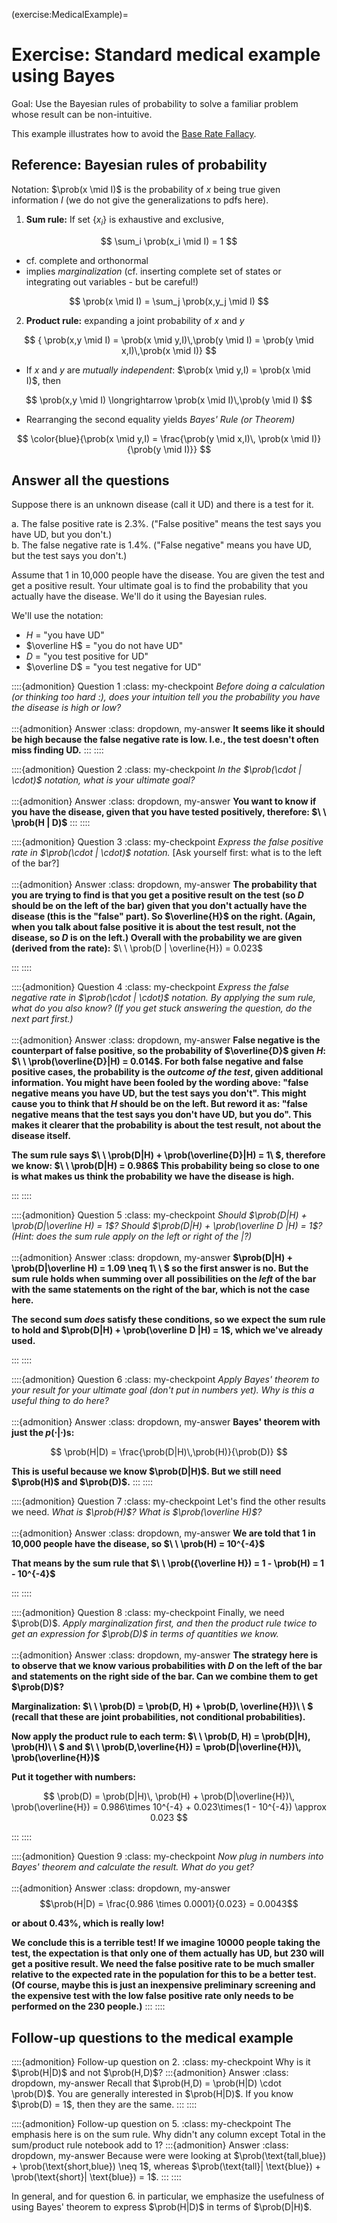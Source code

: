 (exercise:MedicalExample)=
# Exercise: Standard medical example using Bayes

Goal: Use the Bayesian rules of probability to solve a familiar problem whose result can be non-intuitive.

This example illustrates how to avoid the [Base Rate Fallacy](https://en.wikipedia.org/wiki/Base_rate_fallacy).

## Reference: Bayesian rules of probability 

Notation: $\prob(x \mid I)$ is the probability  of $x$ being true
given information $I$ (we do not give the generalizations to pdfs here).

1. **Sum rule:** If set $\{x_i\}$ is exhaustive and exclusive, 
  
  $$ 
  \sum_i \prob(x_i  \mid  I) = 1   
  $$ 
  
  * cf. complete and orthonormal 
  * implies *marginalization* (cf. inserting complete set of states or integrating out variables - but be careful!)
    
  $$
   \prob(x \mid  I) = \sum_j \prob(x,y_j \mid I) 
  $$
   
  
2. **Product rule:** expanding a joint probability of $x$ and $y$  

  $$
         { \prob(x,y \mid I) = \prob(x \mid y,I)\,\prob(y \mid I)
              = \prob(y \mid x,I)\,\prob(x \mid I)}
  $$

  * If $x$ and $y$ are <em>mutually independent</em>:  $\prob(x \mid y,I) = \prob(x \mid I)$, then  
      
  $$
       \prob(x,y \mid I) \longrightarrow \prob(x \mid I)\,\prob(y \mid I)
  $$
    
  * Rearranging the second equality yields <em> Bayes' Rule (or Theorem)</em>
    
   $$
      \color{blue}{\prob(x  \mid y,I) = \frac{\prob(y \mid x,I)\, 
       \prob(x \mid I)}{\prob(y \mid I)}}
   $$

<!--See <a href="https://www.amazon.com/Algebra-Probable-Inference-Richard-Cox/dp/080186982X/ref=sr_1_1?s=books&ie=UTF8&qid=1538835666&sr=1-1">Cox</a> for the proof.-->


## Answer all the questions 

Suppose there is an unknown disease (call it UD) and there is a test for it.

a. The false positive rate is 2.3%. ("False positive" means the test says you have UD, but you don't.) <br>
b. The false negative rate is 1.4%. ("False negative" means you have UD, but the test says you don't.)

Assume that 1 in 10,000 people have the disease. You are given the test and get a positive result.  Your ultimate goal is to find the probability that you actually have the disease.  We'll do it using the Bayesian rules.

We'll use the notation:

* $H$ = "you have UD"
* $\overline H$ = "you do not have UD"  
* $D$ = "you test positive for UD"
* $\overline D$ = "you test negative for UD"  



::::{admonition} Question 1
:class: my-checkpoint
*Before doing a calculation (or thinking too hard :), does your intuition tell you the probability you have the disease is high or low?*
<br>
<br>
:::{admonition} Answer 
:class: dropdown, my-answer 
**It seems like it should be high because the false negative rate is low.  I.e., the test doesn't often miss finding UD.**
:::
::::


::::{admonition} Question 2
:class: my-checkpoint
*In the $\prob(\cdot | \cdot)$ notation, what is your ultimate goal?*
<br>
<br>
:::{admonition} Answer 
:class: dropdown, my-answer 
**You want to know if you have the disease, given that you have tested positively, therefore: $\ \ \prob(H | D)$**
:::
::::


::::{admonition} Question 3
:class: my-checkpoint
*Express the false positive rate in $\prob(\cdot | \cdot)$ notation.* \[Ask yourself first: what is to the left of the bar?\]
<br>
<br>
:::{admonition} Answer 
:class: dropdown, my-answer 
**The probability that you are trying to find is that you get a positive result on the test (so $D$ should be on the left of the bar) given that you don't actually have the disease (this is the "false" part).  So $\overline{H}$ on the right. (Again, when you talk about false positive it is about the test result, not the disease, so $D$ is on the left.) Overall with the probability we are given (derived from the rate):**  $\ \ \prob(D | \overline{H}) = 0.023$

:::
::::


::::{admonition} Question 4
:class: my-checkpoint
*Express the false negative rate in $\prob(\cdot | \cdot)$ notation. By applying the sum rule, what do you also know? (If you get stuck answering the question, do the next part first.)* 
<br>
<br>
:::{admonition} Answer 
:class: dropdown, my-answer 
**False negative is the counterpart of false positive, so the probability of $\overline{D}$ given $H$:  $\ \ \prob(\overline{D}|H) = 0.014$.  For both false negative and false positive cases, the probability is the *outcome of the test*, given additional information. You might have been fooled by the wording above: "false negative means you have UD, but the test says you don't". This might cause you to think that $H$ should be on the left. But reword it as: "false negative means that the test says you don't have UD, but you do". This makes it clearer that the probability is about the test result, not about the disease itself.**

**The sum rule says $\ \ \prob(D|H) + \prob(\overline{D}|H) = 1\ $, therefore we know: $\ \ \prob(D|H) = 0.986$ This probability being so close to one is what makes us think the probability we have the disease is high.**

:::
::::


::::{admonition} Question 5
:class: my-checkpoint
*Should $\prob(D|H) + \prob(D|\overline H) = 1$?
    Should $\prob(D|H) + \prob(\overline D |H) = 1$?
    (Hint: does the sum rule apply on the left or right of the $|$?)*
<br>
<br>
:::{admonition} Answer 
:class: dropdown, my-answer 
**$\prob(D|H) + \prob(D|\overline H) =  1.09 \neq 1\ \ $ so the first answer is no.  But the sum rule holds when summing over all possibilities on the *left* of the bar with the same statements on the right of the bar, which is not the case here.**

**The second sum *does* satisfy these conditions, so we expect the sum rule to hold and $\prob(D|H) + \prob(\overline D |H) = 1$, which we've already used.**

:::
::::


::::{admonition} Question 6
:class: my-checkpoint
*Apply Bayes' theorem to your result for your ultimate goal (don't put in numbers yet).
   Why is this a useful thing to do here?*
<br>
<br>
:::{admonition} Answer 
:class: dropdown, my-answer 
**Bayes' theorem with just the $p(\cdot|\cdot)$s:**

$$
  \prob(H|D) = \frac{\prob(D|H)\,\prob(H)}{\prob(D)}
$$

**This is useful because we know $\prob(D|H)$.  But we still need $\prob(H)$ and $\prob(D)$.**
:::
::::


::::{admonition} Question 7
:class: my-checkpoint
Let's find the other results we need.  *What is $\prob(H)$?
  What is $\prob(\overline H)$?*
<br>
<br>
:::{admonition} Answer 
:class: dropdown, my-answer 
**We are told that 1 in 10,000 people have the disease, so $\ \ \prob(H) = 10^{-4}$**

**That means by the sum rule that $\ \ \prob({\overline H}) = 1 - \prob(H) = 1 - 10^{-4}$**

:::
::::


::::{admonition} Question 8
:class: my-checkpoint
Finally, we need $\prob(D)$.  *Apply marginalization first, and then
  the product rule twice to get an expression for $\prob(D)$ in terms of quantities
  we know.*
<br>
<br>
:::{admonition} Answer 
:class: dropdown, my-answer 
**The strategy here is to observe that we know various probabilities with $D$ on the left of the bar and statements on the right side of the bar.  Can we combine them to get $\prob(D)$?**

**Marginalization: $\ \ \prob(D) = \prob(D, H) + \prob(D, \overline{H})\ \ $ (recall that these are joint probabilities, not conditional probabilities).**

**Now apply the product rule to each term: $\ \ \prob(D, H) = \prob(D|H)\, \prob(H)\ \ $ and $\ \ \prob(D,\overline{H}) = \prob(D|\overline{H})\, \prob(\overline{H})$** 

**Put it together with numbers:**

$$
\prob(D) = \prob(D|H)\, \prob(H) + \prob(D|\overline{H})\, \prob(\overline{H}) = 0.986\times 10^{-4} + 0.023\times(1 - 10^{-4}) \approx 0.023
$$

:::
::::


::::{admonition} Question 9
:class: my-checkpoint
*Now plug in numbers into Bayes' theorem and calculate the result.  What do you get?*
<br>
<br>
:::{admonition} Answer 
:class: dropdown, my-answer 
$$\prob(H|D) = \frac{0.986 \times 0.0001}{0.023} = 0.0043$$

**or about $0.43\%$, which is really low!**

**We conclude this is a terrible test!  If we imagine 10000 people taking the test, the expectation is that only one of them actually has UD, but 230 will get a positive result.  We need the false positive rate to be much smaller relative to the expected rate in the population for this to be a better test. (Of course, maybe this is just an inexpensive preliminary screening and the expensive test with the low false positive rate only needs to be performed on the 230 people.)**
:::
::::

## Follow-up questions to the medical example 


::::{admonition} Follow-up question on 2.
:class: my-checkpoint
Why is it $\prob(H|D)$ and not $\prob(H,D)$?
:::{admonition} Answer
:class: dropdown, my-answer 
Recall that $\prob(H,D) = \prob(H|D) \cdot \prob(D)$. You are generally interested in $\prob(H|D)$.
If you know $\prob(D) = 1$, then they are the same.
:::
::::

::::{admonition} Follow-up question on 5.
:class: my-checkpoint
The emphasis here is on the sum rule. Why didn't any column except Total in the sum/product rule notebook add to 1?
:::{admonition} Answer
:class: dropdown, my-answer 
Because were were looking at $\prob(\text{tall,blue}) + \prob(\text{short,blue}) \neq 1$, whereas $\prob(\text{tall}| \text{blue}) + \prob(\text{short}| \text{blue}) = 1$.
:::
::::

In general, and for question 6. in particular, we emphasize the usefulness of using Bayes' theorem to express $\prob(H|D)$ in terms of $\prob(D|H)$. 

